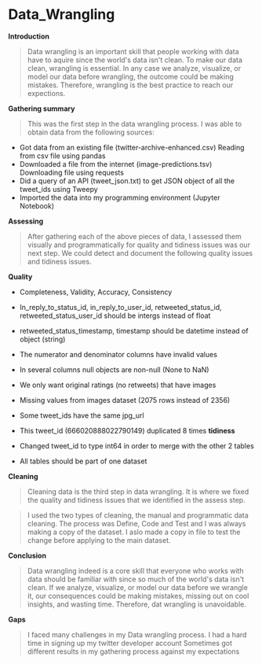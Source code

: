 # Data_Wrangling

**Introduction**
> Data wrangling is an important skill that people working with data have to aquire since the world's data isn't clean. To make our data clean, wrangling is essential. In any case we analyze, visualize, or model our data before wrangling, the outcome could be making mistakes. Therefore, wrangling is the best practice to reach our expections.

**Gathering summary**
>This was the first step in the data wrangling process. I was able to obtain data from the following sources:
- Got data from an existing file (twitter-archive-enhanced.csv) Reading from csv file using pandas
- Downloaded a file from the internet (image-predictions.tsv) Downloading file using requests
- Did a query of an API (tweet_json.txt) to get JSON object of all the tweet_ids using Tweepy
- Imported the data into my programming environment (Jupyter Notebook)

**Assessing**
> After gathering each of the above pieces of data, I assessed them visually and programmatically for quality and tidiness issues was our next step. We could detect and document the following quality issues and tidiness issues.

**Quality**
- Completeness, Validity, Accuracy, Consistency
- In_reply_to_status_id, in_reply_to_user_id, retweeted_status_id, retweeted_status_user_id should be intergs instead of float
- retweeted_status_timestamp, timestamp should be datetime instead of object (string)
- The numerator and denominator columns have invalid values
- In several columns null objects are non-null (None to NaN)
- We only want original ratings (no retweets) that have images
- Missing values from images dataset (2075 rows instead of 2356)
- Some tweet_ids have the same jpg_url
- This tweet_id (666020888022790149) duplicated 8 times
**tidiness**
- Changed tweet_id to type int64 in order to merge with the other 2 tables

- All tables should be part of one dataset

**Cleaning**
> Cleaning data is the third step in data wrangling. It is where we fixed the quality and tidiness issues that we identified in the assess step.

> I used the two types of cleaning, the manual and programmatic data cleaning. The process was Define, Code and Test and I was always making a copy of the dataset. I aslo made a copy in file to test the change before applying to the main dataset.

**Conclusion**
> Data wrangling indeed is a core skill that everyone who works with data should be familiar with since so much of the world's data isn't clean. If we analyze, visualize, or model our data before we wrangle it, our consequences could be making mistakes, missing out on cool insights, and wasting time. Therefore, dat wrangling is unavoidable.

**Gaps**
> I faced many challenges in my Data wrangling process. I had a hard time in signing up my twitter developer account Sometimes got different results in my gathering process against my expectations
